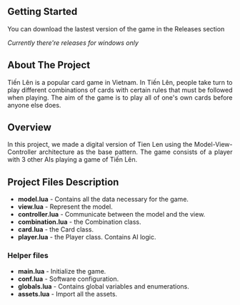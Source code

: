 <!-- GETTING STARTED -->
<h2 id="getting-started"> Getting Started</h2>
<p align="justify">
  You can download the lastest version of the game in the Releases section
</p>
<p align="justify">
  <i>Currently there're releases for windows only</i>
</p>


<!-- ABOUT THE PROJECT -->
<h2 id="about-the-project"> About The Project</h2>
<p align="justify">
  Tiến Lên is a popular card game in Vietnam. In Tiến Lên, people take turn to play different combinations of cards with certain rules that must be followed when playing. The aim of the game is to play all of one's own cards before anyone else does.
</p>


<!-- OVERVIEW -->
<h2 id="overview"> Overview</h2>
<p align="justify">
  In this project, we made a digital version of Tien Len using the Model-View-Controller architecture as the base pattern. The game consists of a player with 3 other AIs playing a game of Tiến Lên.
</p>


<!-- PROJECT FILES DESCRIPTION -->
<h2 id="project-files-description"> Project Files Description</h2>

<ul>
  <li><b>model.lua</b> - Contains all the data necessary for the game.</li>
  <li><b>view.lua</b> - Represent the model.</li>
  <li><b>controller.lua</b> - Communicate between the model and the view.</li>
  <li><b>combination.lua</b> - the Combination class.</li>
  <li><b>card.lua</b> - the Card class.</li>
  <li><b>player.lua</b> - the Player class. Contains AI logic.</li>
</ul>

<h3>Helper files</h3>
<ul>
  <li><b>main.lua</b> - Initialize the game.</li>
  <li><b>conf.lua</b> - Software configuration.</li>
  <li><b>globals.lua</b> - Contains global variables and enumerations.</li>
  <li><b>assets.lua</b> - Import all the assets.</li>
</ul>
